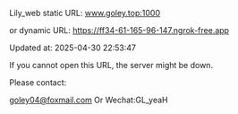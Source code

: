 Lily_web static URL: www.goley.top:1000

or dynamic URL: https://ff34-61-165-96-147.ngrok-free.app

Updated at: 2025-04-30 22:53:47

If you cannot open this URL, the server might be down.

Please contact: 

goley04@foxmail.com Or Wechat:GL_yeaH